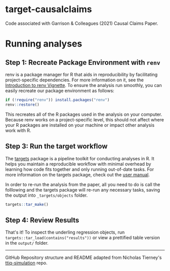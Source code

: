 
# target-causalclaims

Code associated with Garrison & Colleagues (2021) Causal Claims Paper.

# Running analyses

## Step 1: Recreate Package Environment with `renv`

renv is a package manager for R that aids in reproducibility by facilitating project-specific dependencies. For more information on it, see the [Introduction to renv Vignette](https://rstudio.github.io/renv/articles/renv.html). To ensure the analysis run smoothly, you can easily recreate our package environment as follows:

```r
if (!require("renv")) install.packages("renv")
renv::restore()
```

This recreates all of the R packages used in the analysis on your computer. Because renv works on a project-specific level, this should not affect where your R packages are installed on your machine or impact other analysis work with R.

## Step 3: Run the target workflow

The [targets](https://github.com/ropensci/targets) package is a pipeline toolkit for conducting analyses in R. It helps you maintain a reproducible workflow with minimal overhead by learning how code fits together and only running out-of-date tasks. For more information on the targets package, check out the [user manual](https://books.ropensci.org/targets/).

In order to re-run the analysis from the paper, all you need to do is call the folllowing and the targets package will re-run any necessary tasks, saving the output into `_targets/objects` folder.

```r
targets::tar_make()
```

## Step 4: Review Results

That's it! To inspect the underling regression objects, run `targets::tar_load(contains("results"))` or view a prettified table version in the `output/` folder.

---------------

GitHub Repository structure and README adapted from Nicholas Tierney's [ttiq-simulation](https://github.com/njtierney/ttiq-simulation) repo.
